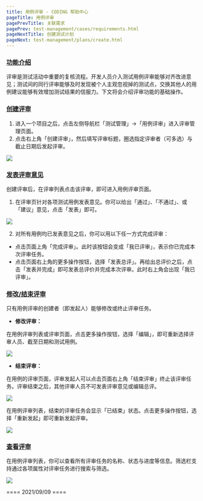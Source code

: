 ```yaml
---
title: 用例评审 - CODING 帮助中心
pageTitle: 用例评审
pagePrevTitle: 关联需求
pagePrev: test-management/cases/requirements.html
pageNextTitle: 创建测试计划
pageNext: test-management/plans/create.html
---
```


### [功能介绍](#intro)

评审是测试活动中重要的复核流程。开发人员介入测试用例评审能够对齐改进意见；测试间的同行评审能够及时发现被个人主观忽视掉的测试点，交换其他人的用例建议能够有效增加测试结果的信服力。下文将会介绍评审功能的基础操作。

### [创建评审](#create)

1.  进入一个项目之后，点击左侧导航栏「测试管理」->「用例评审」进入评审管理页面。
2.  点击右上角「创建评审」，然后填写评审标题，圈选指定评审者（可多选）与截止日期后发起评审。

![](https://help-assets.codehub.cn/enterprise/20210513145425.png)

### [发表评审意见](#edit)

创建评审后，在评审列表点击该评审，即可进入用例评审页面。

1.  在评审页针对各项测试用例发表意见。你可以给出「通过」、「不通过」、或「建议」意见，点击「发表」即可。

![](https://help-assets.codehub.cn/enterprise/20210909161256.png)


2.  对所有用例均已发表意见之后，你可以用以下任一方式完成评审：

-   点击页面上角「完成评审」。此时该按钮会变成「我已评审」，表示你已完成本次评审任务。
-   点击页面右上角的更多操作按钮，选择「发表总评」。再给出总评价之后，点击「发表并完成」即可发表总评价并完成本次评审。此时右上角会出现「我已评审」。


### [修改/结束评审](#modify)

只有用例评审的创建者（即发起人）能够修改或终止评审任务。

-   **修改评审：**

在用例评审列表或评审页面，点击更多操作按钮，选择「编辑」，即可重新选择评审人员、截至日期和测试用例。

![](https://help-assets.codehub.cn/enterprise/20210909162619.png)


-   **结束评审：**

在用例的评审页面，评审发起人可以点击页面右上角「结束评审」终止该评审任务。评审结束之后，其他评审人员不可发表评审意见或编辑总评。

![](https://help-assets.codehub.cn/enterprise/20210909163148.png)

在用例评审列表，结束的评审任务会显示「已结束」状态。点击更多操作按钮，选择「重新发起」即可重新发起评审。

![](https://help-assets.codehub.cn/enterprise/20210909163656.png)
### [查看评审](#view)

在用例评审列表，你可以查看所有评审任务的名称、状态与进度等信息。筛选栏支持通过各项属性对评审任务进行搜索与筛选。

![](https://help-assets.codehub.cn/enterprise/20210513154454.png)

==== 2021/09/09 ====
